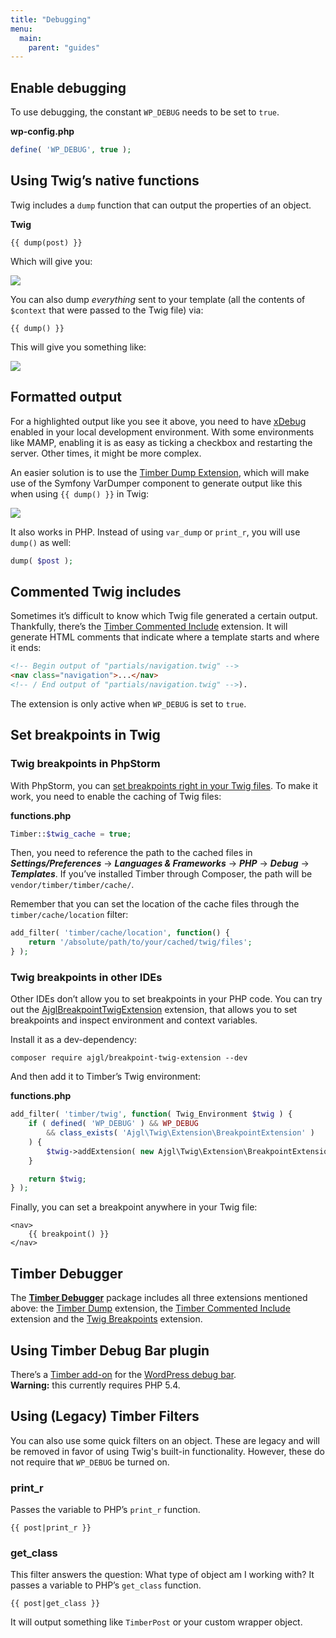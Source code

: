 ```yaml
---
title: "Debugging"
menu:
  main:
    parent: "guides"
---
```


## Enable debugging

To use debugging, the constant `WP_DEBUG` needs to be set to `true`.

**wp-config.php**

```php
define( 'WP_DEBUG', true );
```

## Using Twig’s native functions

Twig includes a `dump` function that can output the properties of an object. 

**Twig**

```twig
{{ dump(post) }}
```

Which will give you:

![](https://i.imgur.com/5Xu53Fk.png)

You can also dump _everything_ sent to your template (all the contents of `$context` that were passed to the Twig file) via:

```twig
{{ dump() }}
```

This will give you something like:

![](https://i.imgur.com/5ZD8VDd.png)

## Formatted output

For a highlighted output like you see it above, you need to have [xDebug](https://xdebug.org/) enabled in your local development environment. With some environments like MAMP, enabling it is as easy as ticking a checkbox and restarting the server. Other times, it might be more complex.

An easier solution is to use the [Timber Dump Extension](https://github.com/nlemoine/timber-dump-extension), which will make use of the Symfony VarDumper component to generate output like this when using `{{ dump() }}` in Twig:

![](https://user-images.githubusercontent.com/2084481/31230351-116569a8-a9e4-11e7-8310-48b7f679892b.png)

It also works in PHP. Instead of using `var_dump` or `print_r`, you will use `dump()` as well:

```php
dump( $post );
```

## Commented Twig includes

Sometimes it’s difficult to know which Twig file generated a certain output. Thankfully, there’s the [Timber Commented Include](https://github.com/djboris88/timber-commented-include) extension. It will generate HTML comments that indicate where a template starts and where it ends:

```html
<!-- Begin output of "partials/navigation.twig" -->
<nav class="navigation">...</nav>
<!-- / End output of "partials/navigation.twig" -->).
```

The extension is only active when `WP_DEBUG` is set to `true`.

## Set breakpoints in Twig

### Twig breakpoints in PhpStorm

With PhpStorm, you can [set breakpoints right in your Twig files](https://blog.jetbrains.com/phpstorm/2019/05/twig-and-blade-templates-debugging-2/). To make it work, you need to enable the caching of Twig files:

**functions.php**

```php
Timber::$twig_cache = true;
```

Then, you need to reference the path to the cached files in ***Settings/Preferences*** &rarr; ***Languages & Frameworks*** &rarr; ***PHP*** &rarr; ***Debug*** &rarr; ***Templates***. If you’ve installed Timber through Composer, the path will be `vendor/timber/timber/cache/`.

Remember that you can set the location of the cache files through the `timber/cache/location` filter:

```php
add_filter( 'timber/cache/location', function() {
    return '/absolute/path/to/your/cached/twig/files';
} );
```

### Twig breakpoints in other IDEs

Other IDEs don’t allow you to set breakpoints in your PHP code. You can try out the [AjglBreakpointTwigExtension](https://github.com/ajgarlag/AjglBreakpointTwigExtension) extension, that allows you to set breakpoints and inspect environment and context variables.

Install it as a dev-dependency:

```
composer require ajgl/breakpoint-twig-extension --dev
```

And then add it to Timber’s Twig environment:

**functions.php**

```php
add_filter( 'timber/twig', function( Twig_Environment $twig ) {
    if ( defined( 'WP_DEBUG' ) && WP_DEBUG
        && class_exists( 'Ajgl\Twig\Extension\BreakpointExtension' )
    ) {
        $twig->addExtension( new Ajgl\Twig\Extension\BreakpointExtension() );
    }

    return $twig;
} );
```

Finally, you can set a breakpoint anywhere in your Twig file:

```twig
<nav>
    {{ breakpoint() }}
</nav>
```

## Timber Debugger

The [**Timber Debugger**](https://github.com/djboris88/timber-debugger) package includes all three extensions mentioned above:  the [Timber Dump](https://github.com/nlemoine/timber-dump-extension) extension, the [Timber Commented Include](https://github.com/djboris88/timber-commented-include) extension and the [Twig Breakpoints](https://github.com/ajgarlag/AjglBreakpointTwigExtension) extension.

## Using Timber Debug Bar plugin

There’s a [Timber add-on](http://wordpress.org/plugins/debug-bar-timber/) for the [WordPress debug bar](https://wordpress.org/plugins/debug-bar/).  
**Warning:** this currently requires PHP 5.4.

## Using (Legacy) Timber Filters

You can also use some quick filters on an object. These are legacy and will be removed in favor of using Twig's built-in functionality. However, these do not require that `WP_DEBUG` be turned on.

### print_r

Passes the variable to PHP’s `print_r` function.

```twig
{{ post|print_r }}
```

### get_class

This filter answers the question: What type of object am I working with? It passes a variable to PHP’s `get_class` function.

```twig
{{ post|get_class }}
```

It will output something like `TimberPost` or your custom wrapper object.
